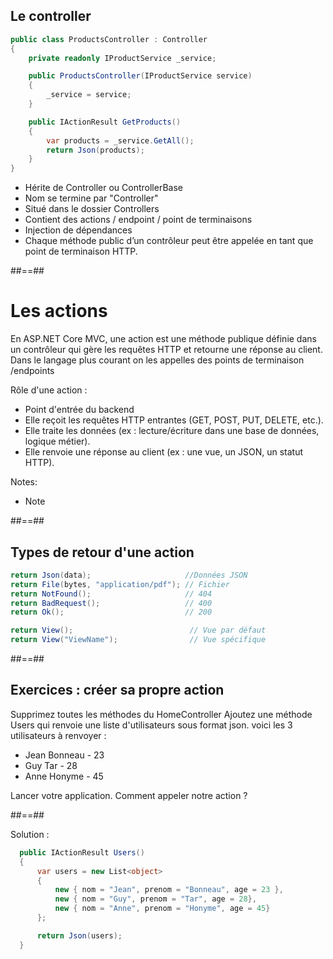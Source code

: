 ## Le controller

``` cs
public class ProductsController : Controller
{
    private readonly IProductService _service;

    public ProductsController(IProductService service)
    {
        _service = service;
    }

    public IActionResult GetProducts()
    {
        var products = _service.GetAll();
        return Json(products);
    }
}
```

* Hérite de Controller ou ControllerBase
* Nom se termine par "Controller"
* Situé dans le dossier Controllers
* Contient des actions / endpoint / point de terminaisons
* Injection de dépendances
* Chaque méthode public d’un contrôleur peut être appelée en tant que point de terminaison HTTP. 


##==##

# Les actions

En ASP.NET Core MVC, une action est une méthode publique définie dans un contrôleur qui gère les requêtes HTTP et retourne une réponse au client.
Dans le langage plus courant on les appelles des points de terminaison /endpoints

Rôle d'une action :
- Point d'entrée du backend
- Elle reçoit les requêtes HTTP entrantes (GET, POST, PUT, DELETE, etc.).
- Elle traite les données (ex : lecture/écriture dans une base de données, logique métier).
- Elle renvoie une réponse au client (ex : une vue, un JSON, un statut HTTP).

Notes:
- Note  

##==##

<!-- .slide: class="two-column" -->

## Types de retour d'une action

``` cs
return Json(data);                     //Données JSON
return File(bytes, "application/pdf"); // Fichier
return NotFound();                     // 404
return BadRequest();                   // 400
return Ok();                           // 200

return View();                          // Vue par défaut
return View("ViewName");                // Vue spécifique

```
##==##

## Exercices : créer sa propre action

Supprimez toutes les méthodes du HomeController 
Ajoutez une méthode Users qui renvoie une liste d'utilisateurs sous format json.
voici les 3 utilisateurs à renvoyer : 

- Jean Bonneau - 23
- Guy Tar - 28
- Anne Honyme - 45

Lancer votre application. Comment appeler notre action ?

##==##

Solution : 
``` cs
  public IActionResult Users()
  {
      var users = new List<object>
      {
          new { nom = "Jean", prenom = "Bonneau", age = 23 },
          new { nom = "Guy", prenom = "Tar", age = 28},
          new { nom = "Anne", prenom = "Honyme", age = 45}
      };

      return Json(users);
  }
```


